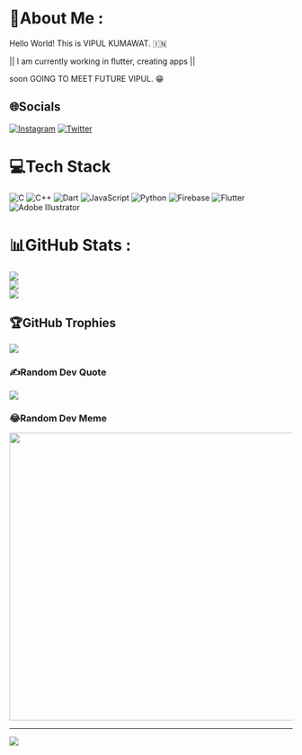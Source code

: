 # 💫About Me :
Hello World! This is VIPUL KUMAWAT. 🇮🇳

|| I am currently working in flutter, creating apps ||

soon GOING TO MEET FUTURE VIPUL. 😁

## 🌐Socials
[![Instagram](https://img.shields.io/badge/Instagram-%23E4405F.svg?logo=Instagram&logoColor=white)](https://instagram.com/_whizzzz)  [![Twitter](https://img.shields.io/badge/Twitter-%231DA1F2.svg?logo=Twitter&logoColor=white)](https://twitter.com/thevipulkumawat) 

# 💻Tech Stack
![C](https://img.shields.io/badge/c-%2300599C.svg?style=flat&logo=c&logoColor=white) ![C++](https://img.shields.io/badge/c++-%2300599C.svg?style=flat&logo=c%2B%2B&logoColor=white) ![Dart](https://img.shields.io/badge/dart-%230175C2.svg?style=flat&logo=dart&logoColor=white) ![JavaScript](https://img.shields.io/badge/javascript-%23323330.svg?style=flat&logo=javascript&logoColor=%23F7DF1E) ![Python](https://img.shields.io/badge/python-3670A0?style=flat&logo=python&logoColor=ffdd54) ![Firebase](https://img.shields.io/badge/firebase-%23039BE5.svg?style=flat&logo=firebase) ![Flutter](https://img.shields.io/badge/Flutter-%2302569B.svg?style=flat&logo=Flutter&logoColor=white) ![Adobe Illustrator](https://img.shields.io/badge/adobeillustrator-%23FF9A00.svg?style=flat&logo=adobeillustrator&logoColor=white)
# 📊GitHub Stats :
![](https://github-readme-stats.vercel.app/api?username=thevipulkumawat&theme=blueberry&hide_border=false&include_all_commits=false&count_private=false)<br/>
![](https://github-readme-streak-stats.herokuapp.com/?user=thevipulkumawat&theme=blueberry&hide_border=false)<br/>
![](https://github-readme-stats.vercel.app/api/top-langs/?username=thevipulkumawat&theme=blueberry&hide_border=false&include_all_commits=false&count_private=false&layout=compact)

## 🏆GitHub Trophies
![](https://github-profile-trophy.vercel.app/?username=thevipulkumawat&theme=darkhub&no-frame=false&no-bg=false&margin-w=4)

### ✍️Random Dev Quote
![](https://quotes-github-readme.vercel.app/api?type=horizontal&theme=dark)

### 😂Random Dev Meme
<img src="https://random-memer.herokuapp.com/" width="512px"/>

---
[![](https://visitcount.itsvg.in/api?id=thevipulkumawat&icon=5&color=9)](https://visitcount.itsvg.in)
